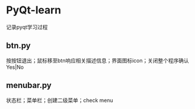 # PyQt-learn
记录pyqt学习过程

## btn.py
按按钮退出；鼠标移至btn响应相关描述信息；界面图标icon；关闭整个程序确认 Yes|No

## menubar.py
状态栏；菜单栏；创建二级菜单；check menu
